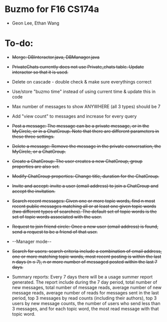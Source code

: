 # Buzmo for F16 CS174a
* Geon Lee, Ethan Wang

# To-do:
* ~~Merge: DBInteractor.java, DBManager.java~~

* ~~PrivateChats currently does not use Private_chats table. Update interactor so that it is used.~~

* Delete on cascade - double check & make sure everythings correct

* Use/store "buzmo time" instead of using current time & update this in code

* Max number of messages to show ANYWHERE (all 3 types) should be 7

* Add "view count" to messages and increase for every query

* ~~Post a message: The message can be a private message, or in the MyCircle, or in a ChatGroup. Note that
there are different parameters in these three settings.~~

* ~~Delete a message: Remove the message in the private conversation, the MyCircle, or a ChatGroup.~~

* ~~Create a ChatGroup: The user creates a new ChatGroup, group properties are also set.~~

* ~~Modify ChatGroup properties: Change title, duration for the ChatGroup.~~

* ~~Invite and accept: invite a user (email address) to join a ChatGroup and accept the invitation.~~

* ~~Search recent messages: Given one or more topic words, find n most recent public messages matching all
or at least one given topic words (two different types of searches). The default set of topic words is the
set of topic words associated with the user.~~

* ~~Request to join friend circle: Once a new user (email address) is found, send a request to be a friend of
that user.~~

* --Manager mode--

* ~~Search for users: search criteria include a combination of email address, one or more matching topic words,
most recent posting is within the last n days (n ≤ 7), n or more number of messaged posted within the
last 7 days.~~

* Summary reports: Every 7 days there will be a usage summer report generated. The report include during
the 7 day period, total number of new messages, total number of message reads, average number of new
message reads, average number of reads for messages sent in the last period, top 3 messages by read
counts (including their authors), top 3 users by new message counts, the number of users who send less
than 3 messages, and for each topic word, the most read message with that topic word.
